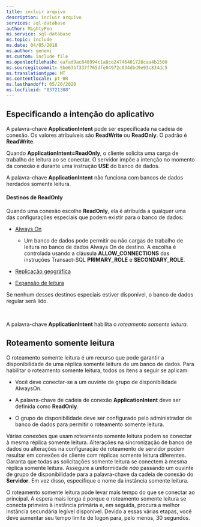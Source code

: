 ```yaml
---
title: incluir arquivo
description: incluir arquivo
services: sql-database
author: MightyPen
ms.service: sql-database
ms.topic: include
ms.date: 04/05/2018
ms.author: genemi
ms.custom: include file
ms.openlocfilehash: eafad9ac648994c1a8ce24746401728caa4b1500
ms.sourcegitcommit: 5be63bf337f765dfe04972c034dbd9e93c834dc5
ms.translationtype: MT
ms.contentlocale: pt-BR
ms.lasthandoff: 05/20/2020
ms.locfileid: "83721388"
---
```

## <a name="specifying-application-intent"></a>Especificando a intenção do aplicativo

A palavra-chave **ApplicationIntent** pode ser especificada na cadeia de conexão. Os valores atribuíveis são **ReadWrite** ou **ReadOnly**. O padrão é **ReadWrite**.

Quando **ApplicationIntent=ReadOnly**, o cliente solicita uma carga de trabalho de leitura ao se conectar. O servidor impõe a intenção no momento da conexão e durante uma instrução **USE** do banco de dados.

A palavra-chave **ApplicationIntent** não funciona com bancos de dados herdados somente leitura.  


#### <a name="targets-of-readonly"></a>Destinos de ReadOnly

Quando uma conexão escolhe **ReadOnly**, ela é atribuída a qualquer uma das configurações especiais que podem existir para o banco de dados:

- [Always On](~/database-engine/availability-groups/windows/overview-of-always-on-availability-groups-sql-server.md)
    - Um banco de dados pode permitir ou não cargas de trabalho de leitura no banco de dados Always On de destino. A escolha é controlada usando a cláusula **ALLOW_CONNECTIONS** das instruções Transact-SQL **PRIMARY_ROLE** e **SECONDARY_ROLE**.

- [Replicação geográfica](https://docs.microsoft.com/azure/sql-database/sql-database-geo-replication-overview)

- [Expansão de leitura](https://docs.microsoft.com/azure/sql-database/sql-database-read-scale-out)

Se nenhum desses destinos especiais estiver disponível, o banco de dados regular será lido.

&nbsp;

A palavra-chave **ApplicationIntent** habilita o *roteamento somente leitura*.


## <a name="read-only-routing"></a>Roteamento somente leitura

O roteamento somente leitura é um recurso que pode garantir a disponibilidade de uma réplica somente leitura de um banco de dados. Para habilitar o roteamento somente leitura, todos os itens a seguir se aplicam:

- Você deve conectar-se a um ouvinte de grupo de disponibilidade AlwaysOn.

- A palavra-chave de cadeia de conexão **ApplicationIntent** deve ser definida como **ReadOnly**.

- O grupo de disponibilidade deve ser configurado pelo administrador de banco de dados para permitir o roteamento somente leitura.

Várias conexões que usam roteamento somente leitura podem se conectar à mesma réplica somente leitura. Alterações na sincronização de banco de dados ou alterações na configuração de roteamento de servidor podem resultar em conexões de cliente com réplicas somente leitura diferentes. Garanta que todas as solicitações somente leitura se conectem à mesma réplica somente leitura. Assegure a uniformidade *não* passando um ouvinte de grupo de disponibilidade para a palavra-chave da cadeia de conexão do **Servidor**. Em vez disso, especifique o nome da instância somente leitura.

O roteamento somente leitura pode levar mais tempo do que se conectar ao principal. A espera mais longa é porque o roteamento somente leitura se conecta primeiro à instância primária e, em seguida, procura a melhor instância secundária legível disponível. Devido a essas várias etapas, você deve aumentar seu tempo limite de logon para, pelo menos, 30 segundos.

